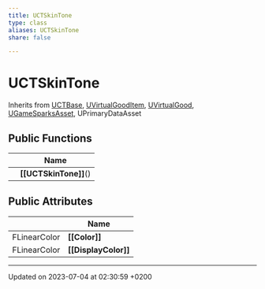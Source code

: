 ```yaml
---
title: UCTSkinTone
type: class
aliases: UCTSkinTone
share: false

---
```


# UCTSkinTone





Inherits from [UCTBase](/docs/SDK/Source/Classes/classUCTBase.md), [UVirtualGoodItem](/docs/SDK/Source/Classes/classUVirtualGoodItem.md), [UVirtualGood](/docs/SDK/Source/Classes/classUVirtualGood.md), [UGameSparksAsset](/docs/SDK/Source/Classes/classUGameSparksAsset.md), UPrimaryDataAsset

## Public Functions

|                | Name           |
| -------------- | -------------- |
| | **[[UCTSkinTone]]**() |

## Public Attributes

|                | Name           |
| -------------- | -------------- |
| FLinearColor | **[[Color]]**  |
| FLinearColor | **[[DisplayColor]]**  |

-------------------------------

Updated on 2023-07-04 at 02:30:59 +0200